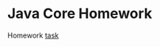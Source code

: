 # Java Core Homework

Homework [task](https://github.com/netology-code/jd-homeworks/blob/master/spring_security/task1/README.md)

